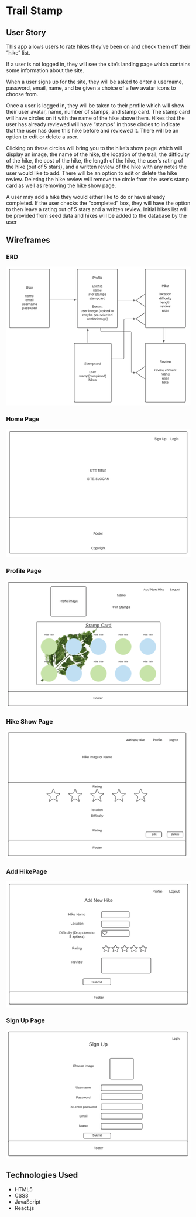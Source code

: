 # Trail Stamp

## User Story
This app allows users to rate hikes they’ve been on and check them off their “hike” list. 

If a user is not logged in, they will see the site’s landing page which contains some information about the site. 

When a user signs up for the site, they will be asked to enter a username, password, email, name, and be given a choice of a few avatar icons to choose from. 

Once a user is logged in, they will be taken to their profile which will show their user avatar, name, number of stamps, and stamp card. The stamp card will have circles on it with the name of the hike above them. Hikes that the user has already reviewed will have “stamps” in those circles to indicate that the user has done this hike before and reviewed it. There will be an option to edit or delete a user.

Clicking on these circles will bring you to the hike’s show page which will display an image, the name of the hike, the location of the trail, the difficulty of the hike, the cost of the hike, the length of the hike, the user’s rating of the hike (out of 5 stars), and a written review of the hike with any notes the user would like to add. There will be an option to edit or delete the hike review. Deleting the hike review will remove the circle from the user’s stamp card as well as removing the hike show page.

A user may add a hike they would either like to do or have already completed. If the user checks the “completed” box, they will have the option to then leave a rating out of 5 stars and a written review.
Initial hikes list will be provided from seed data and hikes will be added to the database by the user


## Wireframes

### ERD
<img src="./final-images/erd.png">

### Home Page
<img src="./final-images/home.png">

### Profile Page
<img src="./final-images/profile.png">

### Hike Show Page
<img src="./final-images/hike.png">

### Add HikePage
<img src="./final-images/newhike.png">

### Sign Up Page
<img src="./final-images/signup.png">


## Technologies Used
- HTML5
- CSS3
- JavaScript
- React.js






<!-- This project was bootstrapped with [Create React App](https://github.com/facebook/create-react-app).

## Available Scripts

In the project directory, you can run:

### `npm start`

Runs the app in the development mode.<br />
Open [http://localhost:3000](http://localhost:3000) to view it in the browser.

The page will reload if you make edits.<br />
You will also see any lint errors in the console.

### `npm test`

Launches the test runner in the interactive watch mode.<br />
See the section about [running tests](https://facebook.github.io/create-react-app/docs/running-tests) for more information.

### `npm run build`

Builds the app for production to the `build` folder.<br />
It correctly bundles React in production mode and optimizes the build for the best performance.

The build is minified and the filenames include the hashes.<br />
Your app is ready to be deployed!

See the section about [deployment](https://facebook.github.io/create-react-app/docs/deployment) for more information.

### `npm run eject`

**Note: this is a one-way operation. Once you `eject`, you can’t go back!**

If you aren’t satisfied with the build tool and configuration choices, you can `eject` at any time. This command will remove the single build dependency from your project.

Instead, it will copy all the configuration files and the transitive dependencies (webpack, Babel, ESLint, etc) right into your project so you have full control over them. All of the commands except `eject` will still work, but they will point to the copied scripts so you can tweak them. At this point you’re on your own.

You don’t have to ever use `eject`. The curated feature set is suitable for small and middle deployments, and you shouldn’t feel obligated to use this feature. However we understand that this tool wouldn’t be useful if you couldn’t customize it when you are ready for it.

## Learn More

You can learn more in the [Create React App documentation](https://facebook.github.io/create-react-app/docs/getting-started).

To learn React, check out the [React documentation](https://reactjs.org/).

### Code Splitting

This section has moved here: https://facebook.github.io/create-react-app/docs/code-splitting

### Analyzing the Bundle Size

This section has moved here: https://facebook.github.io/create-react-app/docs/analyzing-the-bundle-size

### Making a Progressive Web App

This section has moved here: https://facebook.github.io/create-react-app/docs/making-a-progressive-web-app

### Advanced Configuration

This section has moved here: https://facebook.github.io/create-react-app/docs/advanced-configuration

### Deployment

This section has moved here: https://facebook.github.io/create-react-app/docs/deployment

### `npm run build` fails to minify

This section has moved here: https://facebook.github.io/create-react-app/docs/troubleshooting#npm-run-build-fails-to-minify -->
